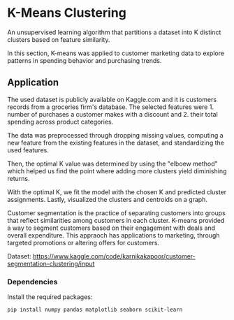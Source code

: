 # K-Means Clustering

An unsupervised learning algorithm that partitions a dataset into K distinct clusters based on feature similarity. 

In this section, K-means was applied to customer marketing data to explore patterns in spending behavior and purchasing trends.

## Application

The used dataset is publicly available on Kaggle.com and it is customers records from a groceries firm's database.
The selected features were 1. number of purchases a customer makes with a discount and 2. their total spending across product categories.


The data was preprocessed through dropping missing values, computing a new feature from the existing features in the dataset, and standardizing the used features.

Then, the optimal K value was determined by using the "elboew method" which helped us find the point where adding more clusters yield diminishing returns.

With the optimal K, we fit the model with the chosen K and predicted cluster assignments. Lastly, visualized the clusters and centroids on a graph.


Customer segmentation is the practice of separating customers into groups that reflect similarities among customers in each cluster. K-means provided a way to segment customers based on their engagement with deals and overall expenditure. This appraoch has applications to marketing, through targeted promotions or altering offers for customers.

Dataset: https://www.kaggle.com/code/karnikakapoor/customer-segmentation-clustering/input


### Dependencies

Install the required packages:
```bash
pip install numpy pandas matplotlib seaborn scikit-learn

